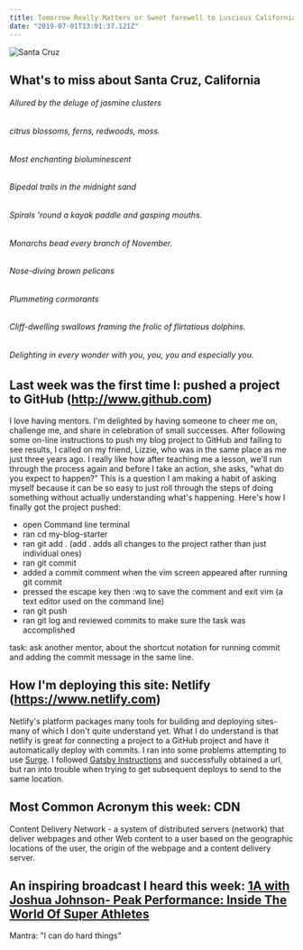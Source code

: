 ```yaml
---
title: Tomorrow Really Matters or Sweet farewell to Luscious California
date: "2019-07-01T13:01:37.121Z"
---
```


![Santa Cruz](./santacruz.jpg)

## What's to miss about Santa Cruz, California

###### Allured by the deluge of jasmine clusters
###### citrus blossoms, ferns, redwoods, moss.
###### Most enchanting bioluminescent
###### Bipedal trails in the midnight sand
###### Spirals 'round a kayak paddle and gasping mouths.
###### Monarchs bead every branch of November.
###### Nose-diving brown pelicans
###### Plummeting cormorants
###### Cliff-dwelling swallows framing the frolic of flirtatious dolphins.
###### Delighting in every wonder with you, you, you and especially you.

## Last week was the first time I: pushed a project to GitHub (http://www.github.com)

I love having mentors. I'm delighted by having someone to cheer me on, challenge me, and share in celebration of small successes. After following some on-line instructions to push my blog project to GitHub and failing to see results, I called on my friend, Lizzie, who was in the same place as me just three years ago. I really like how after teaching me a lesson, we'll run through the process again and before I take an action, she asks, "what do you expect to happen?" This is a question I am making a habit of asking myself because it can be so easy to just roll through the steps of doing something without actually understanding what's happening. Here's how I finally got the project pushed:
 - open Command line terminal
 - ran cd my-blog-starter
 - ran git add . (add . adds all changes to the project rather than just individual ones)
 - ran git commit
 - added a commit comment when the vim screen appeared after running git commit
 - pressed the escape key then :wq to save the comment and exit vim (a text editor used on the command line)
 - ran git push
 - ran git log and reviewed commits to make sure the task was accomplished

 task: ask another mentor, about the shortcut notation for running commit and adding the commit message in the same line.

## How I'm deploying this site: Netlify (https://www.netlify.com)

Netlify's platform packages many tools for building and deploying sites- many of which I don't quite understand yet. What I do understand is that netlify is great for connecting a project to a GitHub project and have it automatically deploy with commits.  I ran into some problems attempting to use [Surge](https://surge.sh). I followed [Gatsby Instructions](https://www.gatsbyjs.org/docs/deploying-to-surge/) and successfully obtained a url, but ran into trouble when trying to get subsequent deploys to send to the same location.

## Most Common Acronym this week: CDN

Content Delivery Network - a system of distributed servers (network) that deliver webpages and other Web content to a user based on the geographic locations of the user, the origin of the webpage and a content delivery server.

## An inspiring broadcast I heard this week: [1A with Joshua Johnson- Peak Performance: Inside The World Of Super Athletes](https://the1a.org/shows/2019-06-24/peak-performance-inside-the-world-of-super-athletes)

Mantra: "I can do hard things"
